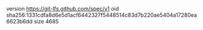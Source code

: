 version https://git-lfs.github.com/spec/v1
oid sha256:1331cdfa8d6e5d1acf6442327f5448514c83d7b220ae5404a17280ea6623b6dd
size 4685
